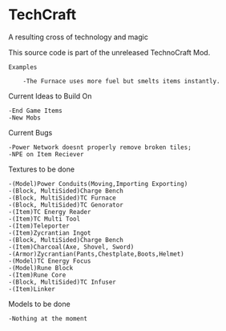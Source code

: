 TechCraft
=========

A resulting cross of technology and magic

This source code is part of the unreleased TechnoCraft Mod. 

	Examples
	
		-The Furnace uses more fuel but smelts items instantly.

Current Ideas to Build On

	-End Game Items
	-New Mobs

Current Bugs

	-Power Network doesnt properly remove broken tiles;
	-NPE on Item Reciever
	
	
Textures to be done

	-(Model)Power Conduits(Moving,Importing Exporting)
	-(Block, MultiSided)Charge Bench
	-(Block, MultiSided)TC Furnace
	-(Block, MultiSided)TC Genorator
	-(Item)TC Energy Reader
	-(Item)TC Multi Tool
	-(Item)Teleporter
	-(Item)Zycrantian Ingot
	-(Block, MultiSided)Charge Bench
	-(Item)Charcoal(Axe, Shovel, Sword)
	-(Armor)Zycrantian(Pants,Chestplate,Boots,Helmet)
	-(Model)TC Energy Focus
	-(Model)Rune Block
	-(Item)Rune Core
	-(Block, MultiSided)TC Infuser
	-(Item)Linker

Models to be done

	-Nothing at the moment
